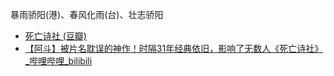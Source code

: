暴雨骄阳(港)、春风化雨(台)、壮志骄阳
- [死亡诗社 (豆瓣)](https://movie.douban.com/subject/1291548/)
- [【阿斗】被片名耽误的神作！时隔31年经典依旧，影响了无数人《死亡诗社》_哔哩哔哩_bilibili](https://www.bilibili.com/video/BV1Ni4y1K7C9/)

